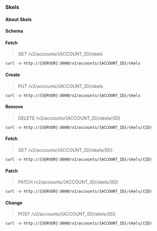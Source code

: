 ### Skels

#### About Skels

#### Schema



#### Fetch

> GET /v2/accounts/{ACCOUNT_ID}/skels

```curl
curl -v http://{SERVER}:8000/v2/accounts/{ACCOUNT_ID}/skels
```

#### Create

> PUT /v2/accounts/{ACCOUNT_ID}/skels

```curl
curl -v http://{SERVER}:8000/v2/accounts/{ACCOUNT_ID}/skels
```

#### Remove

> DELETE /v2/accounts/{ACCOUNT_ID}/skels/{ID}

```curl
curl -v http://{SERVER}:8000/v2/accounts/{ACCOUNT_ID}/skels/{ID}
```

#### Fetch

> GET /v2/accounts/{ACCOUNT_ID}/skels/{ID}

```curl
curl -v http://{SERVER}:8000/v2/accounts/{ACCOUNT_ID}/skels/{ID}
```

#### Patch

> PATCH /v2/accounts/{ACCOUNT_ID}/skels/{ID}

```curl
curl -v http://{SERVER}:8000/v2/accounts/{ACCOUNT_ID}/skels/{ID}
```

#### Change

> POST /v2/accounts/{ACCOUNT_ID}/skels/{ID}

```curl
curl -v http://{SERVER}:8000/v2/accounts/{ACCOUNT_ID}/skels/{ID}
```

